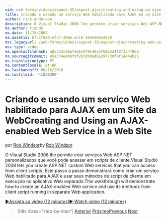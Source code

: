```yaml
---
uid: web-forms/videos/aspnet-35/aspnet-ajax/creating-and-using-an-ajax-enabled-web-service-in-a-web-site
title: Criando e usando um serviço Web habilitado para AJAX em um Site da Web | Microsoft Docs
author: rick-anderson
description: O Visual Studio 2008 lhe permite criar serviços Web ASP.NET personalizados que você pode acessar em scripts de cliente. Este passo a passo demonstrará como criar um AJ...
ms.author: riande
ms.date: 11/15/2007
ms.assetid: bfccf680-efc7-400e-ac16-104e288cd430
msc.legacyurl: /web-forms/videos/aspnet-35/aspnet-ajax/creating-and-using-an-ajax-enabled-web-service-in-a-web-site
msc.type: video
ms.openlocfilehash: a8ac23ce8afe66c9795463bf68a324f8f3a4f06d
ms.sourcegitcommit: 45ac74e400f9f2b7dbded66297730f6f14a4eb25
ms.translationtype: MT
ms.contentlocale: pt-BR
ms.lasthandoff: 08/16/2018
ms.locfileid: "41830399"
---
```

<a name="creating-and-using-an-ajax-enabled-web-service-in-a-web-site"></a><span data-ttu-id="6a271-104">Criando e usando um serviço Web habilitado para AJAX em um Site da Web</span><span class="sxs-lookup"><span data-stu-id="6a271-104">Creating and Using an AJAX-enabled Web Service in a Web Site</span></span>
====================
<span data-ttu-id="6a271-105">por [Rob Windsor](https://twitter.com/robwindsor)</span><span class="sxs-lookup"><span data-stu-id="6a271-105">by [Rob Windsor](https://twitter.com/robwindsor)</span></span>

<span data-ttu-id="6a271-106">O Visual Studio 2008 lhe permite criar serviços Web ASP.NET personalizados que você pode acessar em scripts de cliente.</span><span class="sxs-lookup"><span data-stu-id="6a271-106">Visual Studio 2008 lets you create ASP.NET custom Web services that you can access from client scripts.</span></span> <span data-ttu-id="6a271-107">Este passo a passo demonstrará como criar um serviço Web habilitado para AJAX e usar seus métodos de script de cliente em execução no aplicativo Web separado.</span><span class="sxs-lookup"><span data-stu-id="6a271-107">This walkthrough will demonstrate how to create an AJAX-enabled Web service and use its methods from client script running in separate Web application.</span></span>

[<span data-ttu-id="6a271-108">&#9654;Assista ao vídeo (12 minutos)</span><span class="sxs-lookup"><span data-stu-id="6a271-108">&#9654; Watch video (12 minutes)</span></span>](https://channel9.msdn.com/Blogs/ASP-NET-Site-Videos/creating-and-using-an-ajax-enabled-web-service-in-a-web-site)

> [!div class="step-by-step"]
> <span data-ttu-id="6a271-109">[Anterior](adding-ajax-functionality-to-an-existing-aspnet-page.md)
> [Próximo](aspnet-ajax-a-demonstration-of-aspnet-ajax.md)</span><span class="sxs-lookup"><span data-stu-id="6a271-109">[Previous](adding-ajax-functionality-to-an-existing-aspnet-page.md)
[Next](aspnet-ajax-a-demonstration-of-aspnet-ajax.md)</span></span>
